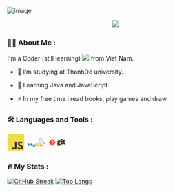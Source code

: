 ![image](https://github.com/Konf1ic/Konf1ic/assets/114355460/15fe9e31-f4d8-44f2-97e0-29b20da3c6f9)
<div id="header" align="center">
  <img src="https://media.giphy.com/media/M9gbBd9nbDrOTu1Mqx/giphy.gif" width="100"/>
</div>

### :man_technologist: About Me :
I'm a Coder (still learning) <img src="https://media.giphy.com/media/WUlplcMpOCEmTGBtBW/giphy.gif" width="30"> from Viet Nam.
- :telescope: I’m studying at ThanhDo university.

- :seedling: Learning Java and JavaScript.

- :zap: In my free time i read books, play games and draw.

### :hammer_and_wrench: Languages and Tools :
<div>
  <img src="https://github.com/devicons/devicon/blob/master/icons/javascript/javascript-original.svg" title="JavaScript" alt="JavaScript" width="40" height="40"/>&nbsp;
  <img src="https://github.com/devicons/devicon/blob/master/icons/mysql/mysql-original-wordmark.svg" title="MySQL"  alt="MySQL" width="40" height="40"/>&nbsp;
  <img src="https://github.com/devicons/devicon/blob/master/icons/git/git-original-wordmark.svg" title="Git" **alt="Git" width="40" height="40"/>
</div>

### :fire: My Stats :
[![GitHub Streak](http://github-readme-streak-stats.herokuapp.com?user=konf1ic&theme=dark&background=000000)](https://git.io/streak-stats)
[![Top Langs](https://github-readme-stats.vercel.app/api/top-langs/?username=konf1ic&layout=compact&theme=vision-friendly-dark)](https://github.com/anuraghazra/github-readme-stats)
